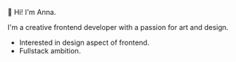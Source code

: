 👋 Hi! I'm Anna.

I'm a creative frontend developer with a passion for art and design. 

- Interested in design aspect of frontend.
- Fullstack ambition.



<!---
annathunberg/annathunberg is a ✨ special ✨ repository because its `README.md` (this file) appears on your GitHub profile.
You can click the Preview link to take a look at your changes.
--->
